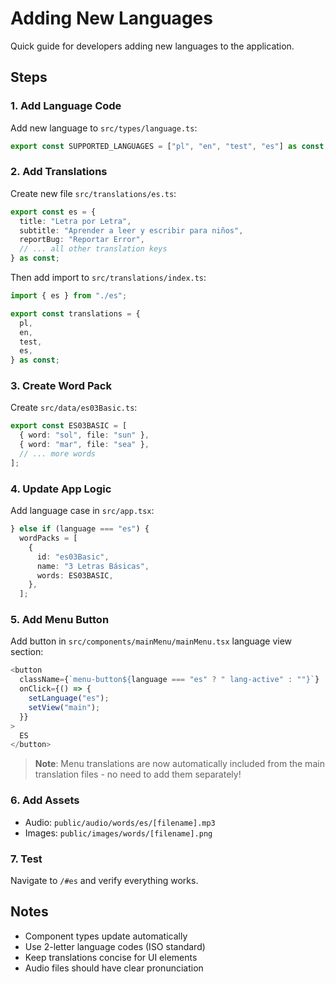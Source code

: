 # Adding New Languages

Quick guide for developers adding new languages to the application.

## Steps

### 1. Add Language Code

Add new language to `src/types/language.ts`:

```typescript
export const SUPPORTED_LANGUAGES = ["pl", "en", "test", "es"] as const;
```

### 2. Add Translations

Create new file `src/translations/es.ts`:

```typescript
export const es = {
  title: "Letra por Letra",
  subtitle: "Aprender a leer y escribir para niños",
  reportBug: "Reportar Error",
  // ... all other translation keys
} as const;
```

Then add import to `src/translations/index.ts`:

```typescript
import { es } from "./es";

export const translations = {
  pl,
  en,
  test,
  es,
} as const;
```

### 3. Create Word Pack

Create `src/data/es03Basic.ts`:

```typescript
export const ES03BASIC = [
  { word: "sol", file: "sun" },
  { word: "mar", file: "sea" },
  // ... more words
];
```

### 4. Update App Logic

Add language case in `src/app.tsx`:

```typescript
} else if (language === "es") {
  wordPacks = [
    {
      id: "es03Basic",
      name: "3 Letras Básicas",
      words: ES03BASIC,
    },
  ];
```

### 5. Add Menu Button

Add button in `src/components/mainMenu/mainMenu.tsx` language view section:

```typescript
<button
  className={`menu-button${language === "es" ? " lang-active" : ""}`}
  onClick={() => {
    setLanguage("es");
    setView("main");
  }}
>
  ES
</button>
```

> **Note**: Menu translations are now automatically included from the main translation files - no need to add them separately!

### 6. Add Assets

- Audio: `public/audio/words/es/[filename].mp3`
- Images: `public/images/words/[filename].png`

### 7. Test

Navigate to `/#es` and verify everything works.

## Notes

- Component types update automatically
- Use 2-letter language codes (ISO standard)
- Keep translations concise for UI elements
- Audio files should have clear pronunciation
